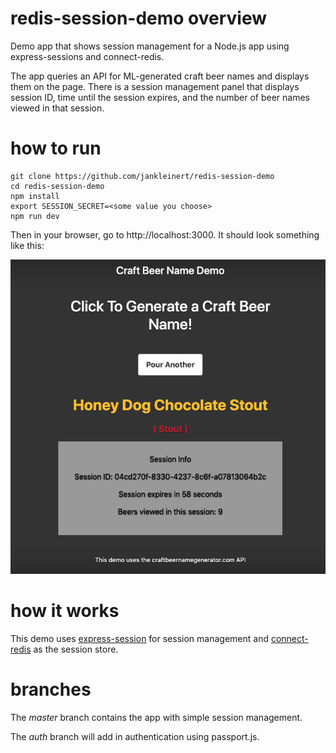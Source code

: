 # redis-session-demo overview
Demo app that shows session management for a Node.js app using express-sessions and connect-redis.

The app queries an API for ML-generated craft beer names and displays them on the page. There is a session management panel that displays session ID, time until the session expires, and the number of beer names viewed in that session. 

# how to run
```
git clone https://github.com/jankleinert/redis-session-demo
cd redis-session-demo
npm install
export SESSION_SECRET=<some value you choose>
npm run dev
```

Then in your browser, go to http://localhost:3000. It should look something like this:

![screenshot](screenshot.png)

# how it works
This demo uses [express-session](https://github.com/expressjs/session) for session management and [connect-redis](https://github.com/tj/connect-redis) as the session store.

# branches
The *master* branch contains the app with simple session management.

The *auth* branch will add in authentication using passport.js.
